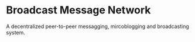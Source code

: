 # Broadcast Message Network

A decentralized peer-to-peer messagging, mircoblogging and broadcasting system.
